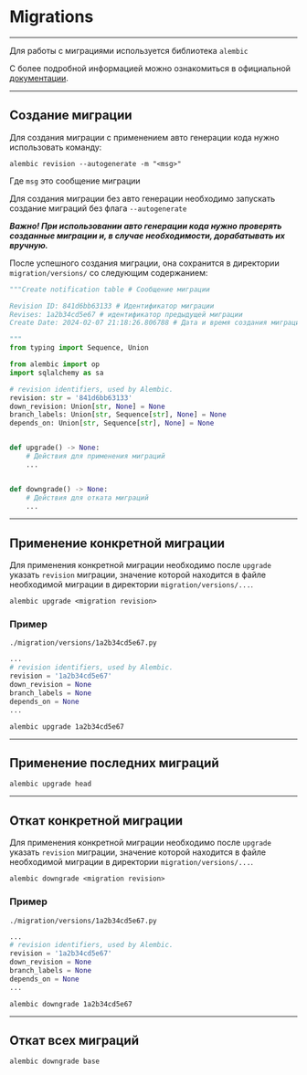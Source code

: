 # Migrations

---

Для работы с миграциями используется библиотека `alembic`

С более подробной информацией можно ознакомиться в официальной 
[документации](https://alembic.sqlalchemy.org/en/latest/index.html).

---

## Создание миграции

Для создания миграции c применением авто генерации кода нужно использовать команду:

```shell
alembic revision --autogenerate -m "<msg>"
```
Где `msg` это сообщение миграции

Для создания миграции без авто генерации необходимо запускать создание миграций без флага `--autogenerate`

***Важно! При использовании авто генерации кода нужно проверять созданные миграции и, в случае необходимости, 
дорабатывать их вручную.***

После успешного создания миграции, она сохранится в директории `migration/versions/` со следующим содержанием:

```python
"""Create notification table # Сообщение миграции

Revision ID: 841d6bb63133 # Идентификатор миграции
Revises: 1a2b34cd5e67 # идентификатор предыдущей миграции
Create Date: 2024-02-07 21:18:26.806788 # Дата и время создания миграции

"""
from typing import Sequence, Union

from alembic import op
import sqlalchemy as sa

# revision identifiers, used by Alembic.
revision: str = '841d6bb63133'
down_revision: Union[str, None] = None
branch_labels: Union[str, Sequence[str], None] = None
depends_on: Union[str, Sequence[str], None] = None


def upgrade() -> None:
    # Действия для применения миграций
    ... 


def downgrade() -> None:
    # Действия для отката миграций 
    ...

```

---

## Применение конкретной миграции

Для применения конкретной миграции необходимо после `upgrade` указать `revision` миграции, значение которой находится в 
файле необходимой миграции в директории `migration/versions/...`.

```shell
alembic upgrade <migration revision>
```

### Пример

`./migration/versions/1a2b34cd5e67.py`

```python
...
# revision identifiers, used by Alembic.
revision = '1a2b34cd5e67'
down_revision = None
branch_labels = None
depends_on = None
...
```

```shell
alembic upgrade 1a2b34cd5e67
```

---

## Применение последних миграций

```shell
alembic upgrade head
```

---

## Откат конкретной миграции

Для применения конкретной миграции необходимо после `upgrade` указать `revision` миграции, значение которой находится в 
файле необходимой миграции в директории `migration/versions/...`.

```shell
alembic downgrade <migration revision>
```

### Пример

`./migration/versions/1a2b34cd5e67.py`

```python
...
# revision identifiers, used by Alembic.
revision = '1a2b34cd5e67'
down_revision = None
branch_labels = None
depends_on = None
...
```

```shell
alembic downgrade 1a2b34cd5e67
```

---

## Откат всех миграций

```shell
alembic downgrade base
```
